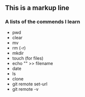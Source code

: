 ## This is a markup line

### A lists of the commends I learn
* pwd 
* clear
* mv
* rm (-r)
* mkdir
* touch (for files)
* echo "" >> filename
* date
* ls
* clone
* git remote set-url
* git remote -v
